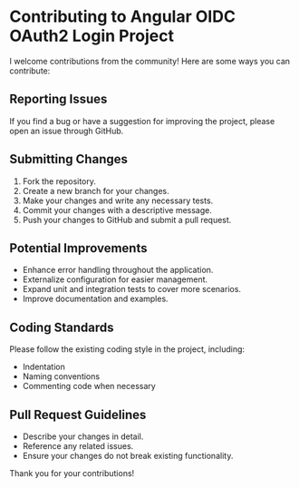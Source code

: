 # Contributing to Angular OIDC OAuth2 Login Project
I welcome contributions from the community! Here are some ways you can contribute:

## Reporting Issues
If you find a bug or have a suggestion for improving the project, please open an issue through GitHub.

## Submitting Changes
1. Fork the repository.
2. Create a new branch for your changes.
3. Make your changes and write any necessary tests.
4. Commit your changes with a descriptive message.
5. Push your changes to GitHub and submit a pull request.

## Potential Improvements
- Enhance error handling throughout the application.
- Externalize configuration for easier management.
- Expand unit and integration tests to cover more scenarios.
- Improve documentation and examples.

## Coding Standards
Please follow the existing coding style in the project, including:
- Indentation
- Naming conventions
- Commenting code when necessary

## Pull Request Guidelines
- Describe your changes in detail.
- Reference any related issues.
- Ensure your changes do not break existing functionality.

Thank you for your contributions!
